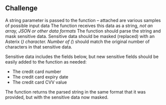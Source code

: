 ## Challenge

A string parameter is passed to the function – attached are various samples of possible input data
The function receives this data as a string, *not an array, JSON or other data formats*
The function should parse the string and mask sensitive data.
Sensitive data should be masked (replaced) with an Asterix (*) character.
Number of (*) should match the original number of characters in that sensitive data.

Sensitive data includes the fields below, but new sensitive fields should be easily added to the function as needed:
- The credit card number
- The credit card expiry date
- The credit card CVV value

The function returns the parsed string in the same format that it was provided, but with the sensitive data now masked.
